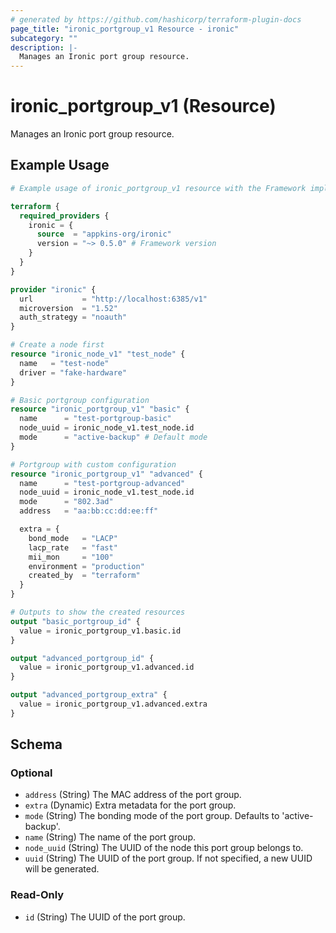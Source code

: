 ```yaml
---
# generated by https://github.com/hashicorp/terraform-plugin-docs
page_title: "ironic_portgroup_v1 Resource - ironic"
subcategory: ""
description: |-
  Manages an Ironic port group resource.
---
```


# ironic_portgroup_v1 (Resource)

Manages an Ironic port group resource.

## Example Usage

```terraform
# Example usage of ironic_portgroup_v1 resource with the Framework implementation

terraform {
  required_providers {
    ironic = {
      source  = "appkins-org/ironic"
      version = "~> 0.5.0" # Framework version
    }
  }
}

provider "ironic" {
  url           = "http://localhost:6385/v1"
  microversion  = "1.52"
  auth_strategy = "noauth"
}

# Create a node first
resource "ironic_node_v1" "test_node" {
  name   = "test-node"
  driver = "fake-hardware"
}

# Basic portgroup configuration
resource "ironic_portgroup_v1" "basic" {
  name      = "test-portgroup-basic"
  node_uuid = ironic_node_v1.test_node.id
  mode      = "active-backup" # Default mode
}

# Portgroup with custom configuration
resource "ironic_portgroup_v1" "advanced" {
  name      = "test-portgroup-advanced"
  node_uuid = ironic_node_v1.test_node.id
  mode      = "802.3ad"
  address   = "aa:bb:cc:dd:ee:ff"

  extra = {
    bond_mode   = "LACP"
    lacp_rate   = "fast"
    mii_mon     = "100"
    environment = "production"
    created_by  = "terraform"
  }
}

# Outputs to show the created resources
output "basic_portgroup_id" {
  value = ironic_portgroup_v1.basic.id
}

output "advanced_portgroup_id" {
  value = ironic_portgroup_v1.advanced.id
}

output "advanced_portgroup_extra" {
  value = ironic_portgroup_v1.advanced.extra
}
```

<!-- schema generated by tfplugindocs -->
## Schema

### Optional

- `address` (String) The MAC address of the port group.
- `extra` (Dynamic) Extra metadata for the port group.
- `mode` (String) The bonding mode of the port group. Defaults to 'active-backup'.
- `name` (String) The name of the port group.
- `node_uuid` (String) The UUID of the node this port group belongs to.
- `uuid` (String) The UUID of the port group. If not specified, a new UUID will be generated.

### Read-Only

- `id` (String) The UUID of the port group.
